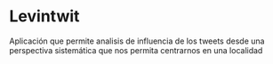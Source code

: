 # Levintwit
Aplicación que permite analisis de influencia de los tweets desde una perspectiva sistemática que nos permita centrarnos en una localidad
